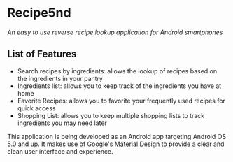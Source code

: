 # Recipe5nd
*An easy to use reverse recipe lookup application for Android smartphones*

## List of Features
* Search recipes by ingredients: allows the lookup of recipes based on the ingredients in your pantry
* Ingredients list: allows you to keep track of the ingredients you have at home
* Favorite Recipes: allows you to favorite your frequently used recipes for quick access
* Shopping List: allows you to keep multiple shopping lists to track ingredients you may need later

This application is being developed as an Android app targeting Android OS 5.0 and up. It makes use of Google's [Material Design](https://material.io/) to provide a clear and clean user interface and experience.
